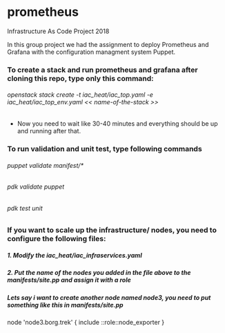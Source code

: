 # prometheus
Infrastructure As Code Project 2018

In this group project we had the assignment to deploy Prometheus and Grafana with the configuration managment system Puppet.

### To create a stack and run prometheus and grafana after cloning this repo, type only this command:
###### openstack stack create -t iac_heat/iac_top.yaml -e iac_heat/iac_top_env.yaml << name-of-the-stack >>
- Now you need to wait like 30-40 minutes and everything should be up and running after that.

### To run validation and unit test, type following commands
###### puppet validate manifest/*
###### pdk validate puppet
###### pdk test unit

### If you want to scale up the infrastructure/ nodes, you need to configure the following files:
##### 1. Modify the iac_heat/iac_infraservices.yaml
##### 2. Put the name of the nodes you added in the file above to the manifests/site.pp and assign it with a role
##### Lets say i want to create another node named node3, you need to put something like this in manifests/site.pp
node 'node3.borg.trek' {
  include ::role::node_exporter
}



